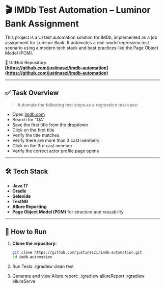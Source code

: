 # 🎬 IMDb Test Automation – Luminor Bank Assignment

This project is a UI test automation solution for IMDb, implemented as a job assignment for Luminor Bank. It automates a real-world regression test scenario using a modern tech stack and best practices like the Page Object Model (POM).

📁 GitHub Repository:  
**[https://github.com/justinaszi/imdb-automation](https://github.com/justinaszi/imdb-automation)**

---

## ✅ Task Overview

> Automate the following test steps as a regression test case:

- Open [imdb.com](https://www.imdb.com)
- Search for "QA"
- Save the first title from the dropdown
- Click on the first title
- Verify the title matches
- Verify there are more than 3 cast members
- Click on the 3rd cast member
- Verify the correct actor profile page opens

---

## 🛠 Tech Stack

- **Java 17**
- **Gradle**
- **Selenide**
- **TestNG**
- **Allure Reporting**
- **Page Object Model (POM)** for structure and reusability

---

## 🚀 How to Run

1. **Clone the repository:**
   ```bash
   git clone https://github.com/justinaszi/imdb-automation.git
   cd imdb-automation

2. Run Tests
   ./gradlew clean test

3. Generate and view Allure report:
   ./gradlew allureReport
   ./gradlew allureServe